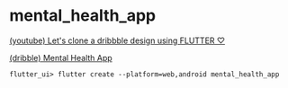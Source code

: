 # mental_health_app

[(youtube) Let's clone a dribbble design using FLUTTER ♡](https://www.youtube.com/watch?v=eegl7of4g-o)

[(dribble) Mental Health App](https://dribbble.com/shots/15002657-Mental-Health-App)


```
flutter_ui> flutter create --platform=web,android mental_health_app
```
